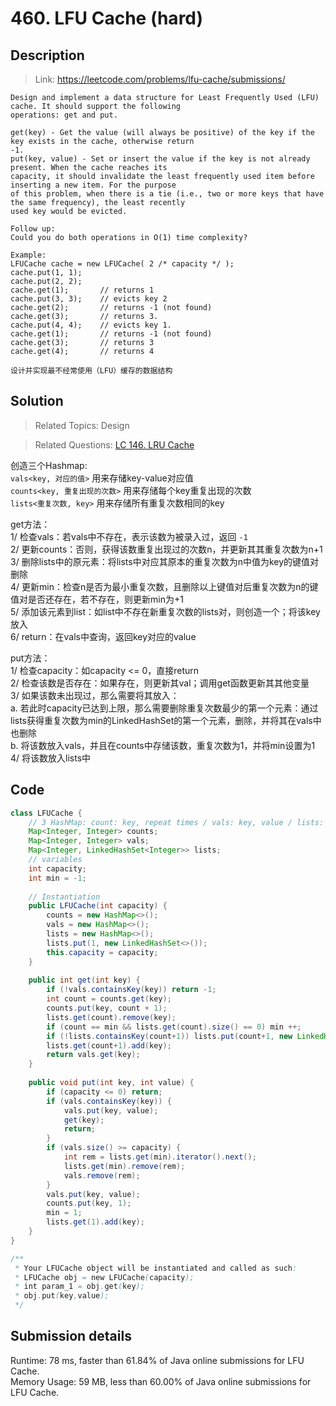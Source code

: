 # 460. LFU Cache (hard)

## Description

> Link: https://leetcode.com/problems/lfu-cache/submissions/

```
Design and implement a data structure for Least Frequently Used (LFU) cache. It should support the following 
operations: get and put.

get(key) - Get the value (will always be positive) of the key if the key exists in the cache, otherwise return
-1.
put(key, value) - Set or insert the value if the key is not already present. When the cache reaches its
capacity, it should invalidate the least frequently used item before inserting a new item. For the purpose 
of this problem, when there is a tie (i.e., two or more keys that have the same frequency), the least recently
used key would be evicted.

Follow up:
Could you do both operations in O(1) time complexity?

Example:
LFUCache cache = new LFUCache( 2 /* capacity */ );
cache.put(1, 1);
cache.put(2, 2);
cache.get(1);       // returns 1
cache.put(3, 3);    // evicts key 2
cache.get(2);       // returns -1 (not found)
cache.get(3);       // returns 3.
cache.put(4, 4);    // evicts key 1.
cache.get(1);       // returns -1 (not found)
cache.get(3);       // returns 3
cache.get(4);       // returns 4

设计并实现最不经常使用（LFU）缓存的数据结构

```


## Solution

> Related Topics: Design

> Related Questions: [LC 146. LRU Cache](https://github.com/Zingg7/LeetCode/blob/master/146.%20LRU%20Cache.md)

创造三个Hashmap:<br>
`vals<key, 对应的值>` 用来存储key-value对应值<br>
`counts<key, 重复出现的次数>` 用来存储每个key重复出现的次数<br>
`lists<重复次数, key>` 用来存储所有重复次数相同的key<Br>

get方法：<br>
1/ 检查vals：若vals中不存在，表示该数为被录入过，返回 `-1`<br>
2/ 更新counts：否则，获得该数重复出现过的次数n，并更新其其重复次数为n+1<br>
3/ 删除lists中的原元素：将lists中对应其原本的重复次数为n中值为key的键值对删除<br>
4/ 更新min：检查n是否为最小重复次数，且删除以上键值对后重复次数为n的键值对是否还存在，若不存在，则更新min为+1<br>
5/ 添加该元素到list：如list中不存在新重复次数的lists对，则创造一个；将该key放入<br>
6/ return：在vals中查询，返回key对应的value

put方法：<br>
1/ 检查capacity：如capacity <= 0，直接return<br>
2/ 检查该数是否存在：如果存在，则更新其val；调用get函数更新其其他变量<br>
3/ 如果该数未出现过，那么需要将其放入：<br>
a. 若此时capacity已达到上限，那么需要删除重复次数最少的第一个元素：通过lists获得重复次数为min的LinkedHashSet的第一个元素，删除，并将其在vals中也删除<br>
b. 将该数放入vals，并且在counts中存储该数，重复次数为1，并将min设置为1<br>
4/ 将该数放入lists中



## Code

```java
class LFUCache {
    // 3 HashMap: count: key, repeat times / vals: key, value / lists: times, node
    Map<Integer, Integer> counts;
    Map<Integer, Integer> vals;
    Map<Integer, LinkedHashSet<Integer>> lists;
    // variables
    int capacity;
    int min = -1;
    
    // Instantiation
    public LFUCache(int capacity) {
        counts = new HashMap<>();
        vals = new HashMap<>();
        lists = new HashMap<>();
        lists.put(1, new LinkedHashSet<>());
        this.capacity = capacity;
    }
    
    public int get(int key) {
        if (!vals.containsKey(key)) return -1;
        int count = counts.get(key);
        counts.put(key, count + 1);
        lists.get(count).remove(key);
        if (count == min && lists.get(count).size() == 0) min ++;
        if (!lists.containsKey(count+1)) lists.put(count+1, new LinkedHashSet<>());
        lists.get(count+1).add(key);
        return vals.get(key);
    }
    
    public void put(int key, int value) {
        if (capacity <= 0) return;
        if (vals.containsKey(key)) {
            vals.put(key, value);
            get(key);
            return;
        }
        if (vals.size() >= capacity) {
            int rem = lists.get(min).iterator().next();
            lists.get(min).remove(rem);
            vals.remove(rem);
        }
        vals.put(key, value);
        counts.put(key, 1);
        min = 1;
        lists.get(1).add(key);
    }
}

/**
 * Your LFUCache object will be instantiated and called as such:
 * LFUCache obj = new LFUCache(capacity);
 * int param_1 = obj.get(key);
 * obj.put(key,value);
 */
```


## Submission details
Runtime: 78 ms, faster than 61.84% of Java online submissions for LFU Cache.<br>
Memory Usage: 59 MB, less than 60.00% of Java online submissions for LFU Cache.
